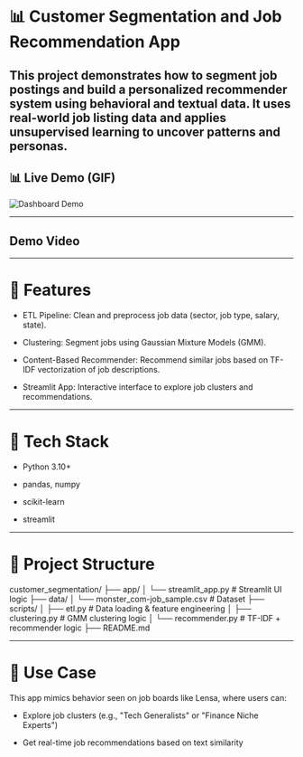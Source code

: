 # 📊 Customer Segmentation and Job Recommendation App


This project demonstrates how to segment job postings and build a personalized recommender system using behavioral and textual data. It uses real-world job listing data and applies unsupervised learning to uncover patterns and personas.
----

## 📊 Live Demo (GIF)

![Dashboard Demo](assets/demo.gif)

---

## Demo Video



---


# 🚀 Features
- ETL Pipeline: Clean and preprocess job data (sector, job type, salary, state).

- Clustering: Segment jobs using Gaussian Mixture Models (GMM).

- Content-Based Recommender: Recommend similar jobs based on TF-IDF vectorization of job descriptions.

- Streamlit App: Interactive interface to explore job clusters and recommendations.

----

# 🧠 Tech Stack

- Python 3.10+

- pandas, numpy

- scikit-learn

- streamlit

---

# 📁 Project Structure

customer_segmentation/
├── app/
│   └── streamlit_app.py            # Streamlit UI logic
├── data/
│   └── monster_com-job_sample.csv # Dataset
├── scripts/
│   ├── etl.py                      # Data loading & feature engineering
│   ├── clustering.py               # GMM clustering logic
│   └── recommender.py              # TF-IDF + recommender logic
├── README.md


---

# 📌 Use Case

This app mimics behavior seen on job boards like Lensa, where users can:

- Explore job clusters (e.g., "Tech Generalists" or "Finance Niche Experts")

- Get real-time job recommendations based on text similarity
